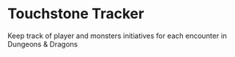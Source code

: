 # Touchstone Tracker
Keep track of player and monsters initiatives for each encounter in Dungeons & Dragons